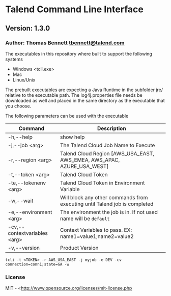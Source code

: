 # Talend Command Line Interface #
## Version: 1.3.0 ##
### Author: Thomas Bennett <tbennett@talend.com> ###

The executables in this repository where built to support the following systems
* Windows <tcli.exe>
* Mac <tcli>
* Linux/Unix <tcli>

The prebuilt executables are expecting a Java Runtime in the subfolder jre/ relative to the executable path.
The log4j.properties file needs be downloaded as well and placed in the same directory
as the executable that you choose.

The following parameters can be used with the executable

| Command  | Description |
| --- | --- |
| -h,--help  | show help
| -j,--job \<arg> | The Talend Cloud Job Name to Execute
| -r,--region \<arg> | Talend Cloud Region [AWS_USA_EAST, AWS_EMEA, AWS_APAC, AZURE_USA_WEST]
| -t,--token \<arg> | Talend Cloud Token
| -te,--tokenenv \<arg> | Talend Cloud Token in Environment Variable
| -w,--wait | Will block any other commands from executing until Talend job is completed
| -e,--environment \<arg> | The environment the job is in. If not used name will be `default`
| -cv,--contextvariables \<arg> | Context Variables to pass. EX: name1=value1;name2=value2
| -v,--version | Product Version




`
  tcli -t <TOKEN> -r AWS_USA_EAST -j myjob -e DEV -cv connection=conn1;state=GA -w
 `






### License
MIT - <http://www.opensource.org/licenses/mit-license.php

